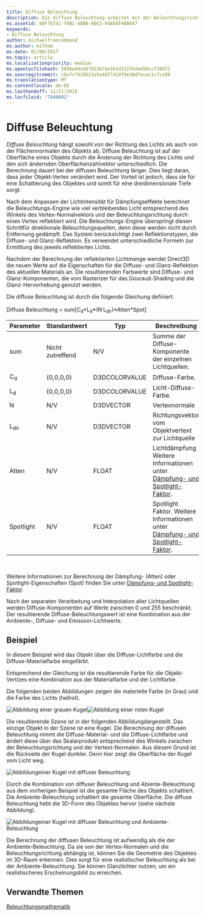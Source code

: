 ```yaml
---
title: Diffuse Beleuchtung
description: Die diffuse Beleuchtung arbeitet mit der Beleuchtungsrichtung und dem Normalvektor der Objektoberfläche.
ms.assetid: 8AF78742-76B1-4BBB-86E3-94AE6F48B847
keywords:
- Diffuse Beleuchtung
author: michaelfromredmond
ms.author: mithom
ms.date: 02/08/2017
ms.topic: article
ms.localizationpriority: medium
ms.openlocfilehash: 5846edda167823b7ae161d332fbde450ccf20d72
ms.sourcegitcommit: cbe7cf620622a5e4df7414f9e38dfecec1cfca99
ms.translationtype: MT
ms.contentlocale: de-DE
ms.lasthandoff: 11/21/2018
ms.locfileid: "7440002"
---
```

# <a name="diffuse-lighting"></a>Diffuse Beleuchtung


*Diffuse Beleuchtung* hängt sowohl von der Richtung des Lichts als auch von der Flächennormalen des Objekts ab. Diffuse Beleuchtung ist auf der Oberfläche eines Objekts durch die Änderung der Richtung des Lichts und den sich ändernden Oberflächenzahlvektor unterschiedlich. Die Berechnung dauert bei der diffusen Beleuchtung länger. Dies liegt daran, dass jeder Objekt-Vertex verändert wird. Der Vorteil ist jedoch, dass sie für eine Schattierung des Objektes und somit für eine dreidimensionale Tiefe sorgt.

Nach dem Anpassen der Lichtintensität für Dämpfungseffekte berechnet die Beleuchtungs-Engine wie viel verbleibendes Licht entsprechend des Winkels des Vertex-Normalvektors und der Beleuchtungsrichtung durch einen Vertex reflektiert wird. Die Beleuchtungs-Engine überspringt diesen Schrittfür direktionale Beleuchtungsquellen, denn diese werden nicht durch Entfernung gedämpft. Das System berücksichtigt zwei Reflektionstypen, die Diffuse- und Glanz-Reflektion. Es verwendet unterschiedliche Formeln zur Ermittlung des jeweils reflektierten Lichts.

Nachdem der Berechnung der reflektierten Lichtmenge wendet Direct3D die neuen Werte auf die Eigenschaften für die Diffuse- und Glanz-Reflektion des aktuellen Materials an. Die resultierenden Farbwerte sind Diffuse- und Glanz-Komponenten, die vom Rasterizer für das Gouraud-Shading und die Glanz-Hervorhebung genutzt werden.

Die diffuse Beleuchtung ist durch die folgende Gleichung definiert.

Diffuse Beleuchtung = sum\[C<sub>d</sub>\*L<sub>d</sub>\*(N<sup>.</sup>L<sub>dir</sub>)\*Atten\*Spot\]

| Parameter       | Standardwert | Typ          | Beschreibung                                                                                      |
|-----------------|---------------|---------------|--------------------------------------------------------------------------------------------------|
| sum             | Nicht zutreffend           | N/V           | Summe der Diffuse-Komponente der einzelnen Lichtquellen.                                                     |
| C<sub>d</sub>   | (0,0,0,0)     | D3DCOLORVALUE | Diffuse-Farbe.                                                                                   |
| L<sub>d</sub>   | {0,0,0,0}     | D3DCOLORVALUE | Licht-Diffuse-Farbe.                                                                             |
| N               | N/V           | D3DVECTOR     | Vertexnormale                                                                                    |
| L<sub>dir</sub> | N/V           | D3DVECTOR     | Richtungsvektor vom Objektvertext zur Lichtquelle                                                |
| Atten           | N/V           | FLOAT         | Lichtdämpfung Weitere Informationen unter [Dämpfung- und Spotlight-Faktor](attenuation-and-spotlight-factor.md). |
| Spotlight            | N/V           | FLOAT         | Spotlight Faktor. Weitere Informationen unter [Dämpfung- und Spotlight-Faktor](attenuation-and-spotlight-factor.md).  |

 

Weitere Informationen zur Berechnung der Dämpfung- (Atten) oder Spotlight-Eigenschaften (Spot) finden Sie unter [Dämpfung- und Spotlight-Faktor](attenuation-and-spotlight-factor.md).

Nach der separaten Verarbeitung und Interpolation aller Lichtquellen werden Diffuse-Komponenten auf Werte zwischen 0 und 255 beschränkt. Der resultierende Diffuse-Beleuchtungswert ist eine Kombination aus der Ambiente-, Diffuse- und Emission-Lichtwerte.

## <a name="span-idexamplespanspan-idexamplespanspan-idexamplespanexample"></a><span id="Example"></span><span id="example"></span><span id="EXAMPLE"></span>Beispiel


In diesem Beispiel wird das Objekt über die Diffuse-Lichtfarbe und die Diffuse-Materialfarbe eingefärbt.

Entsprechend der Gleichung ist die resultierende Farbe für die Objekt-Vertizes eine Kombination aus der Materialfarbe und der Lichtfarbe.

Die folgenden beiden Abbildungen zeigen die materielle Farbe (in Grau) und die Farbe des Lichts (hellrot).

![Abbildung einer grauen Kugel](images/amb1.jpg)![Abbildung einer roten Kugel](images/lightred.jpg)

Die resultierende Szene ist in der folgenden Abbildungdargestellt. Das einzige Objekt in der Szene ist eine Kugel. Die Berechnung der diffusen Beleuchtung nimmt die Diffuse-Material- und die Diffuse-Lichtfarbe und ändert diese über das Skalarprodukt entsprechend des Winkels zwischen der Beleuchtungsrichtung und der Vertext-Normalen. Aus diesem Grund ist die Rückseite der Kugel dunkler. Denn hier zeigt die Oberfläche der Kugel vom Licht weg.

![Abbildungeiner Kugel mit diffuser Beleuchtung](images/lightd.jpg)

Durch die Kombination von diffuser Beleuchtung und Abiente-Beleuchtung aus dem vorherigen Beispiel ist die gesamte Fläche des Objekts schattiert. Die Ambiente-Beleuchtung schattiert die gesamte Oberfläche. Die diffuse Beleuchtung hebt die 3D-Form des Objektes hervor (siehe nächste Abbildung).

![Abbildungeiner Kugel mit diffuser Beleuchtung und Ambiente-Beleuchtung](images/lightad.jpg)

Die Berechnung der diffusen Beleuchtung ist aufwendig als die der Ambiente-Beleuchtung. Da sie von der Vertex-Normalen und die Beleuchtungsrichtung abhängig ist, können Sie die Geometrie des Objektes im 3D-Raum erkennen. Dies sorgt für eine realistischer Beleuchtung als bei der Ambiente-Beleuchtung. Sie können Glanzlichter nutzen, um ein realistischeres Erscheinungsbild zu erreichen.

## <a name="span-idrelated-topicsspanrelated-topics"></a><span id="related-topics"></span>Verwandte Themen


[Beleuchtungsmathematik](mathematics-of-lighting.md)

 

 





